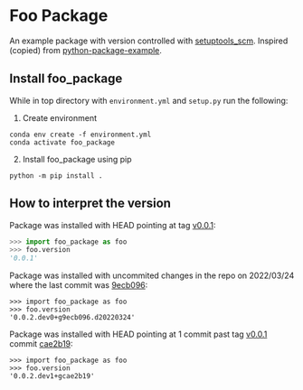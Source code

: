 # Foo Package

An example package with version controlled with [setuptools_scm](https://github.com/pypa/setuptools_scm/). Inspired (copied) from [python-package-example](https://github.com/activescott/python-package-example).

## Install foo_package
While in top directory with `environment.yml` and `setup.py` run the following:
1. Create environment
```
conda env create -f environment.yml
conda activate foo_package
```
2. Install foo_package using pip
```
python -m pip install .
```

## How to interpret the version
Package was installed with HEAD pointing at tag [v0.0.1](https://github.com/jennyfothergill/foo_package/releases/tag/v0.0.1):
```python
>>> import foo_package as foo
>>> foo.version
'0.0.1'
```

Package was installed with uncommited changes in the repo on 2022/03/24 where the last commit was [9ecb096](https://github.com/jennyfothergill/foo_package/commit/9ecb0961cb24b2e82e421b282a5a9339839272f3):
```
>>> import foo_package as foo
>>> foo.version
'0.0.2.dev0+g9ecb096.d20220324'
```

Package was installed with HEAD pointing at 1 commit past tag [v0.0.1](https://github.com/jennyfothergill/foo_package/releases/tag/v0.0.1) commit [cae2b19](https://github.com/jennyfothergill/foo_package/commit/cae2b19d7b8d5d2413a9c925221fe580873cacad):
```
>>> import foo_package as foo
>>> foo.version
'0.0.2.dev1+gcae2b19'
```
